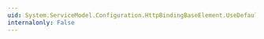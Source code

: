 ```yaml
---
uid: System.ServiceModel.Configuration.HttpBindingBaseElement.UseDefaultWebProxy
internalonly: False
---
```

